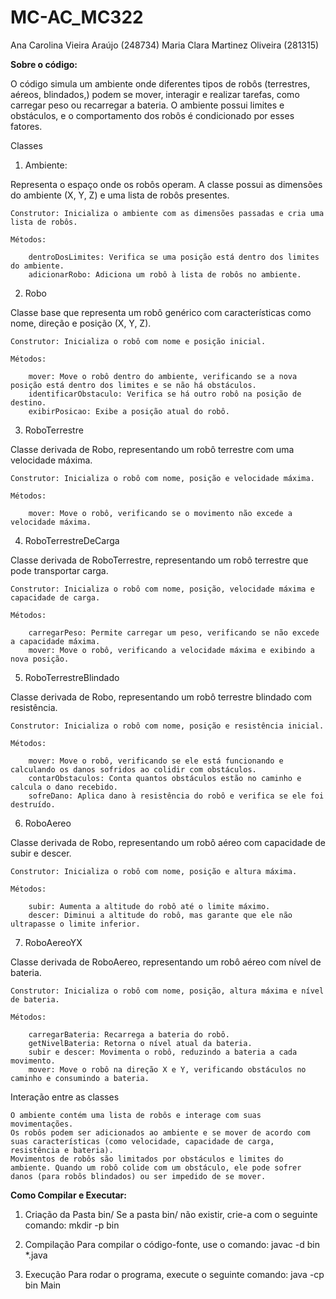 # MC-AC_MC322
Ana Carolina Vieira Araújo (248734)
Maria Clara Martinez Oliveira (281315)

**Sobre o código:**

O código simula um ambiente onde diferentes tipos de robôs (terrestres, aéreos, blindados,) podem se mover, interagir e realizar tarefas, como carregar peso ou recarregar a bateria. O ambiente possui limites e obstáculos, e o comportamento dos robôs é condicionado por esses fatores.

Classes

1. Ambiente:

Representa o espaço onde os robôs operam. A classe possui as dimensões do ambiente (X, Y, Z) e uma lista de robôs presentes.

    Construtor: Inicializa o ambiente com as dimensões passadas e cria uma lista de robôs.

    Métodos:

        dentroDosLimites: Verifica se uma posição está dentro dos limites do ambiente.
        adicionarRobo: Adiciona um robô à lista de robôs no ambiente.

2. Robo

Classe base que representa um robô genérico com características como nome, direção e posição (X, Y, Z).

    Construtor: Inicializa o robô com nome e posição inicial.

    Métodos:

        mover: Move o robô dentro do ambiente, verificando se a nova posição está dentro dos limites e se não há obstáculos.
        identificarObstaculo: Verifica se há outro robô na posição de destino.
        exibirPosicao: Exibe a posição atual do robô.

3. RoboTerrestre

Classe derivada de Robo, representando um robô terrestre com uma velocidade máxima.

    Construtor: Inicializa o robô com nome, posição e velocidade máxima.

    Métodos:

        mover: Move o robô, verificando se o movimento não excede a velocidade máxima.

4. RoboTerrestreDeCarga

Classe derivada de RoboTerrestre, representando um robô terrestre que pode transportar carga.

    Construtor: Inicializa o robô com nome, posição, velocidade máxima e capacidade de carga.

    Métodos:

        carregarPeso: Permite carregar um peso, verificando se não excede a capacidade máxima.
        mover: Move o robô, verificando a velocidade máxima e exibindo a nova posição.

5. RoboTerrestreBlindado

Classe derivada de Robo, representando um robô terrestre blindado com resistência.

    Construtor: Inicializa o robô com nome, posição e resistência inicial.

    Métodos:

        mover: Move o robô, verificando se ele está funcionando e calculando os danos sofridos ao colidir com obstáculos.
        contarObstaculos: Conta quantos obstáculos estão no caminho e calcula o dano recebido.
        sofreDano: Aplica dano à resistência do robô e verifica se ele foi destruído.

6. RoboAereo

Classe derivada de Robo, representando um robô aéreo com capacidade de subir e descer.

    Construtor: Inicializa o robô com nome, posição e altura máxima.

    Métodos:

        subir: Aumenta a altitude do robô até o limite máximo.
        descer: Diminui a altitude do robô, mas garante que ele não ultrapasse o limite inferior.

7. RoboAereoYX

Classe derivada de RoboAereo, representando um robô aéreo com nível de bateria.

    Construtor: Inicializa o robô com nome, posição, altura máxima e nível de bateria.

    Métodos:

        carregarBateria: Recarrega a bateria do robô.
        getNivelBateria: Retorna o nível atual da bateria.
        subir e descer: Movimenta o robô, reduzindo a bateria a cada movimento.
        mover: Move o robô na direção X e Y, verificando obstáculos no caminho e consumindo a bateria.

Interação entre as classes

    O ambiente contém uma lista de robôs e interage com suas movimentações.
    Os robôs podem ser adicionados ao ambiente e se mover de acordo com suas características (como velocidade, capacidade de carga, resistência e bateria).
    Movimentos de robôs são limitados por obstáculos e limites do ambiente. Quando um robô colide com um obstáculo, ele pode sofrer danos (para robôs blindados) ou ser impedido de se mover.


**Como Compilar e Executar:**

1. Criação da Pasta bin/
Se a pasta bin/ não existir, crie-a com o seguinte comando:
mkdir -p bin

2. Compilação
Para compilar o código-fonte, use o comando:
javac -d bin *.java

3. Execução
Para rodar o programa, execute o seguinte comando:
java -cp bin Main

